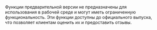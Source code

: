 Функции предварительной версии не предназначены для использования в рабочей среде и могут иметь ограниченную функциональность. Эти функции доступны до официального выпуска, что позволяет клиентам оценить их и предоставить отзывы.